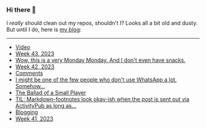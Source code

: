 ### Hi there 👋

I _really_ should clean out my repos, shouldn't I? Looks all a bit old and dusty. But until I do, here is [my blog](https://lostfocus.de/):

--- 

<!-- POST-LIST:START -->
- [Video](https://lostfocus.de/2023/11/04/231413/)
- [Week 43, 2023](https://lostfocus.de/2023/11/01/week-43-2023/)
- [Wow, this is a very Monday Monday. And I don&#39;t even have snacks.](https://lostfocus.de/2023/10/23/231736/)
- [Week 42, 2023](https://lostfocus.de/2023/10/22/week-42-2023/)
- [Comments](https://lostfocus.de/2023/10/20/comments/)
- [I might be one of the few people who don&#39;t use WhatsApp a lot. Somehow…](https://lostfocus.de/2023/10/19/231720/)
- [The Ballad of a Small Player](https://lostfocus.de/2023/10/19/the-ballad-of-a-small-player/)
- [TIL: Markdown-footnotes look okay-ish when the post is sent out via ActivityPub as long as…](https://lostfocus.de/2023/10/18/231713/)
- [Blogging](https://lostfocus.de/2023/10/18/blogging-3/)
- [Week 41, 2023](https://lostfocus.de/2023/10/15/week-41-2023/)
<!-- POST-LIST:END -->

<!--
**lostfocus/lostfocus** is a ✨ _special_ ✨ repository because its `README.md` (this file) appears on your GitHub profile.

Here are some ideas to get you started:

- 🔭 I’m currently working on ...
- 🌱 I’m currently learning ...
- 👯 I’m looking to collaborate on ...
- 🤔 I’m looking for help with ...
- 💬 Ask me about ...
- 📫 How to reach me: ...
- 😄 Pronouns: ...
- ⚡ Fun fact: ...
-->
